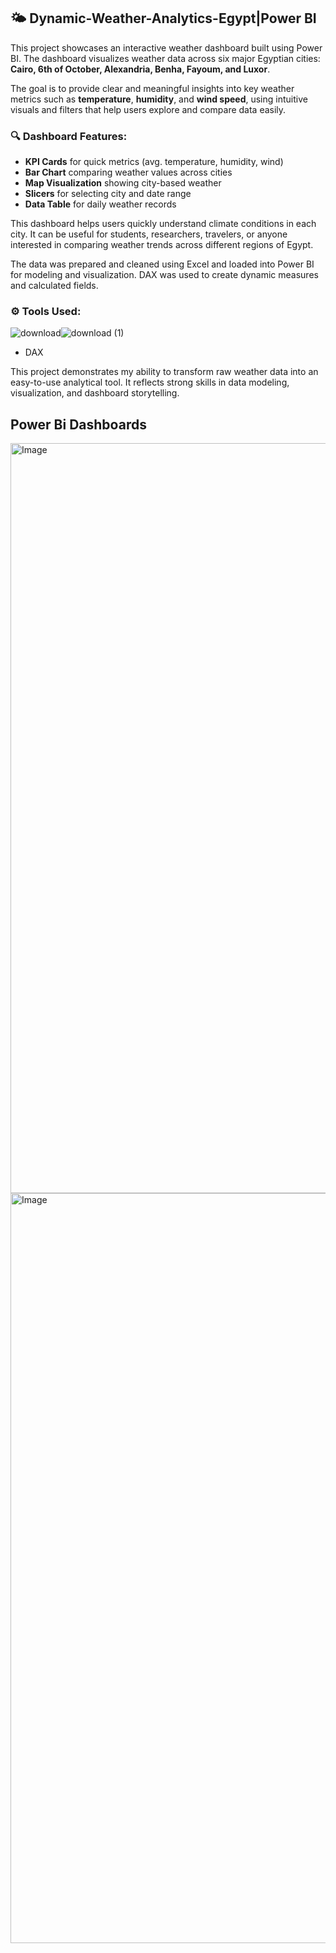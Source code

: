 ## 🌤️ Dynamic-Weather-Analytics-Egypt|Power BI

This project showcases an interactive weather dashboard built using Power BI. The dashboard visualizes weather data across six major Egyptian cities: **Cairo, 6th of October, Alexandria, Benha, Fayoum, and Luxor**.

The goal is to provide clear and meaningful insights into key weather metrics such as **temperature**, **humidity**, and **wind speed**, using intuitive visuals and filters that help users explore and compare data easily.

### 🔍 Dashboard Features:
- **KPI Cards** for quick metrics (avg. temperature, humidity, wind)
- **Bar Chart** comparing weather values across cities
- **Map Visualization** showing city-based weather
- **Slicers** for selecting city and date range
- **Data Table** for daily weather records

This dashboard helps users quickly understand climate conditions in each city. It can be useful for students, researchers, travelers, or anyone interested in comparing weather trends across different regions of Egypt.

The data was prepared and cleaned using Excel and loaded into Power BI for modeling and visualization. DAX was used to create dynamic measures and calculated fields.

### ⚙️ Tools Used:
![download](https://github.com/user-attachments/assets/82fe2e1c-ca76-4267-9819-1449de1c9e64)![download (1)](https://github.com/user-attachments/assets/9295a98b-4db9-4334-841c-01003dbe84d5)
- DAX

This project demonstrates my ability to transform raw weather data into an easy-to-use analytical tool. It reflects strong skills in data modeling, visualization, and dashboard storytelling.

## Power Bi Dashboards

<img width="1920" height="1200" alt="Image" src="https://github.com/user-attachments/assets/ca4f071d-5a0c-43b7-906e-0da458acd78c" />

<img width="1920" height="1200" alt="Image" src="https://github.com/user-attachments/assets/59349b12-5da0-42ae-a5f2-ba80d6b15f03" />


